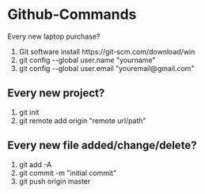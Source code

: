 # Github-Commands
Every new laptop purchase?
<ol>
<li> Git software install https://git-scm.com/download/win</li>
<li> git config --global user.name "yourname"</li>
<li> git config --global user.email "youremail@gmail.com"</li>
</ol>

## Every new project?
<ol>
  <li> git init</li>
  <li> git remote add origin "remote url/path"</li>
</ol>

## Every new file added/change/delete?
<ol>
  <li> git add -A </li>
  <li> git commit -m "initial commit"</li>
  <li> git push origin master</li>
</ol>
